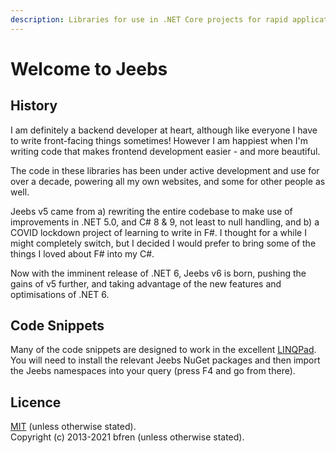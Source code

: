 ```yaml
---
description: Libraries for use in .NET Core projects for rapid application development
---
```


# Welcome to Jeebs

## History

I am definitely a backend developer at heart, although like everyone I have to write front-facing things sometimes! However I am happiest when I'm writing code that makes frontend development easier - and more beautiful.

The code in these libraries has been under active development and use for over a decade, powering all my own websites, and some for other people as well.

Jeebs v5 came from a) rewriting the entire codebase to make use of improvements in .NET 5.0, and C# 8 & 9, not least to null handling, and b) a COVID lockdown project of learning to write in F#. I thought for a while I might completely switch, but I decided I would prefer to bring some of the things I loved about F# into my C#.

Now with the imminent release of .NET 6, Jeebs v6 is born, pushing the gains of v5 further, and taking advantage of the new features and optimisations of .NET 6.

## Code Snippets

Many of the code snippets are designed to work in the excellent [LINQPad](https://www.linqpad.net).  You will need to install the relevant Jeebs NuGet packages and then import the Jeebs namespaces into your query (press F4 and go from there).​

## Licence <a href="licence" id="licence"></a>

​[MIT](https://mit.bfren.dev/2013) (unless otherwise stated).\
Copyright (c) 2013-2021 bfren (unless otherwise stated).
